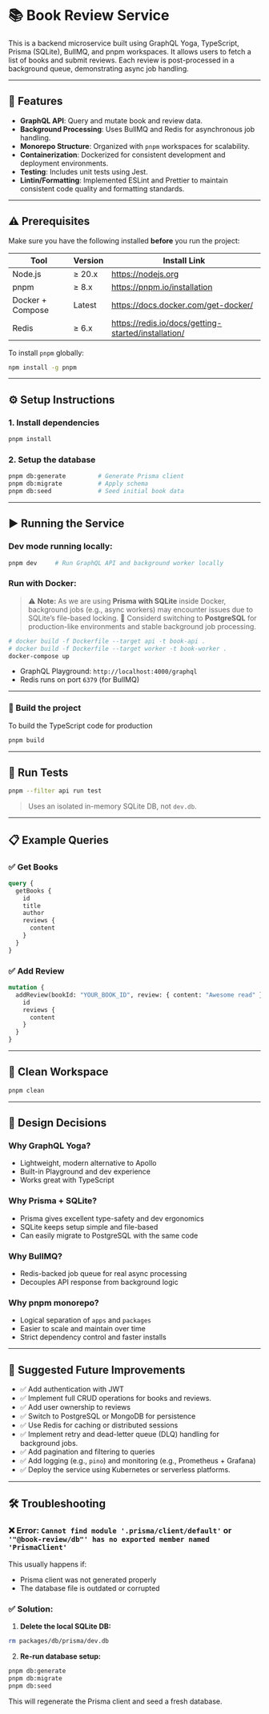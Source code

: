 # 📚 Book Review Service

This is a backend microservice built using GraphQL Yoga, TypeScript, Prisma (SQLite), BullMQ, and pnpm workspaces. It allows users to fetch a list of books and submit reviews. Each review is post-processed in a background queue, demonstrating async job handling.


---

## 🚀 Features

- **GraphQL API**: Query and mutate book and review data.
- **Background Processing**: Uses BullMQ and Redis for asynchronous job handling.
- **Monorepo Structure**: Organized with `pnpm` workspaces for scalability.
- **Containerization**: Dockerized for consistent development and deployment environments.
- **Testing**: Includes unit tests using Jest.
- **Lintin/Formatting**: Implemented ESLint and Prettier to maintain consistent code quality and formatting standards.

---

## ⚠️ Prerequisites

Make sure you have the following installed **before** you run the project:

| Tool            | Version       | Install Link                                           |
|---------------- |---------------|--------------------------------------------------------|
| Node.js         | ≥ 20.x        | https://nodejs.org                                     |
| pnpm            | ≥ 8.x         | https://pnpm.io/installation                           |
| Docker + Compose| Latest        | https://docs.docker.com/get-docker/                    |
| Redis           | ≥ 6.x         | https://redis.io/docs/getting-started/installation/    |

To install `pnpm` globally:

```bash
npm install -g pnpm
```

---

## ⚙️ Setup Instructions

### 1. Install dependencies

```bash
pnpm install
```

### 2. Setup the database

```bash
pnpm db:generate         # Generate Prisma client
pnpm db:migrate          # Apply schema
pnpm db:seed             # Seed initial book data
```

---

## ▶️ Running the Service


### Dev mode running locally:

```bash
pnpm dev     # Run GraphQL API and background worker locally
```

### Run with Docker:

> ⚠️ **Note:** As we are using **Prisma with SQLite** inside Docker, background jobs (e.g., async workers) may encounter issues due to SQLite’s file-based locking.
> 🔄 Considerd switching to **PostgreSQL** for production-like environments and stable background job processing.


```bash
# docker build -f Dockerfile --target api -t book-api .
# docker build -f Dockerfile --target worker -t book-worker .
docker-compose up
```

- GraphQL Playground: `http://localhost:4000/graphql`
- Redis runs on port `6379` (for BullMQ)

---

### 🔨 Build the project

To build the TypeScript code for production

```bash
pnpm build
```

---

## 🧪 Run Tests

```bash
pnpm --filter api run test
```

> Uses an isolated in-memory SQLite DB, not `dev.db`.

---

## 📋 Example Queries

### ✅ Get Books

```graphql
query {
  getBooks {
    id
    title
    author
    reviews {
      content
    }
  }
}
```

### ✅ Add Review

```graphql
mutation {
  addReview(bookId: "YOUR_BOOK_ID", review: { content: "Awesome read" }) {
    id
    reviews {
      content
    }
  }
}
```

---

## 🧹 Clean Workspace

```bash
pnpm clean
```

---

## 🧠 Design Decisions

### Why GraphQL Yoga?

- Lightweight, modern alternative to Apollo
- Built-in Playground and dev experience
- Works great with TypeScript

### Why Prisma + SQLite?

- Prisma gives excellent type-safety and dev ergonomics
- SQLite keeps setup simple and file-based
- Can easily migrate to PostgreSQL with the same code

### Why BullMQ?

- Redis-backed job queue for real async processing
- Decouples API response from background logic

### Why pnpm monorepo?

- Logical separation of `apps` and `packages`
- Easier to scale and maintain over time
- Strict dependency control and faster installs

---

## 🔮 Suggested Future Improvements

- ✅ Add authentication with JWT
- ✅ Implement full CRUD operations for books and reviews.
- ✅ Add user ownership to reviews
- ✅ Switch to PostgreSQL or MongoDB for persistence
- ✅ Use Redis for caching or distributed sessions
- ✅ Implement retry and dead-letter queue (DLQ) handling for background jobs.
- ✅ Add pagination and filtering to queries
- ✅ Add logging (e.g., `pino`) and monitoring (e.g., Prometheus + Grafana)
- ✅ Deploy the service using Kubernetes or serverless platforms.

---

## 🛠️ Troubleshooting

### ❌ Error: `Cannot find module '.prisma/client/default'` or `'"@book-review/db"' has no exported member named 'PrismaClient'`

This usually happens if:

- Prisma client was not generated properly
- The database file is outdated or corrupted

### ✅ Solution:

1. **Delete the local SQLite DB:**

```bash
rm packages/db/prisma/dev.db
```

2. **Re-run database setup:**

```bash
pnpm db:generate
pnpm db:migrate
pnpm db:seed
```

This will regenerate the Prisma client and seed a fresh database.

